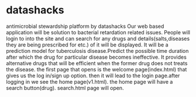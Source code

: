 # datashacks
antimicrobial stewardship platform by datashacks
Our web based application will be solution to bacterial retardation related issues. People will login to into the site and can search for any drugs and details(salts,diseases they are being prescribed for etc.) of it will be displayed.
It will be a prediction model for tuberculosis disease.Predict the possible time duration after which the drug for particular disease becomes ineffective.
It provides alternative drugs that will be efficient when the former drug does not treats the disease.
the first page that opens is the welcome page(index.html) that gives us the log in/sign up option. then it will lead to the login page.after logging in we see the home page(v1.html). the home page will have a search button(drug). search.html page will open.

